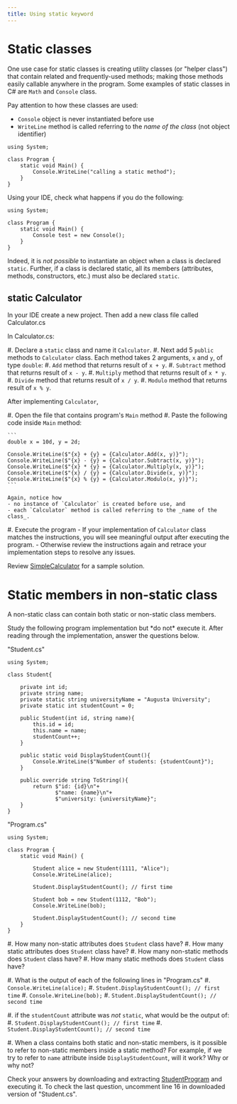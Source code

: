```yaml
---
title: Using static keyword
---
```


# Static classes

One use case for static classes is creating utility classes (or "helper class")
that contain related and frequently-used methods; making those methods easily callable
anywhere in the program. Some examples of static classes in C\# are `Math` and `Console` class.

Pay attention to how these classes are used: 

- `Console` object is never instantiated before use
- `WriteLine` method is called referring to the _name of the class_ (not object identifier)

```
using System;

class Program {
    static void Main() {
        Console.WriteLine("calling a static method");
    }
}
```

Using your IDE, check what happens if you do the following:

```
using System;

class Program {
    static void Main() {
        Console test = new Console();       
    }
}
```

Indeed, it is _not possible_ to instantiate an object when a class is declared `static`.
Further, if a class is declared static, all its members (attributes, methods, constructors, etc.) must also be declared `static`. 

## static Calculator

In your IDE create a new project. Then add a new class file called Calculator.cs

In Calculator.cs:

#. Declare a `static` class and name it `Calculator`.
#. Next add 5 `public` methods to `Calculator` class. Each method takes 2 arguments, `x` and `y`, of type `double`:
    #. `Add` method that returns result of `x + y`.
    #. `Subtract` method that returns result of `x - y`.
    #. `Multiply` method that returns result of `x * y`.
    #. `Divide` method that returns result of `x / y`.
    #. `Modulo` method that returns result of `x % y`.

After implementing `Calculator`, 

#. Open the file that contains program's `Main` method
#. Paste the following code inside `Main` method:

    ```
    double x = 10d, y = 2d;
    
    Console.WriteLine($"{x} + {y} = {Calculator.Add(x, y)}");
    Console.WriteLine($"{x} - {y} = {Calculator.Subtract(x, y)}");
    Console.WriteLine($"{x} * {y} = {Calculator.Multiply(x, y)}");
    Console.WriteLine($"{x} / {y} = {Calculator.Divide(x, y)}");
    Console.WriteLine($"{x} % {y} = {Calculator.Modulo(x, y)}");      
    ```
    
    Again, notice how 
    - no instance of `Calculator` is created before use, and 
    - each `Calculator` method is called referring to the _name of the class_.

#. Execute the program
    - If your implementation of `Calculator` class matches the instructions, you will see meaningful output after executing the program. 
    - Otherwise review the instructions again and retrace your implementation steps to resolve any issues.

Review [SimpleCalculator](SimpleCalculator.zip) for a sample solution.

# Static members in non-static class

A non-static class can contain both static or non-static class members.

Study the following program implementation but \*do not\* execute it. 
After reading through the implementation, answer the questions below.

"Student.cs"

```
using System;

class Student{

    private int id;
    private string name; 
    private static string universityName = "Augusta University";
    private static int studentCount = 0;

    public Student(int id, string name){
        this.id = id;
        this.name = name;
        studentCount++;
    } 

    public static void DisplayStudentCount(){
        Console.WriteLine($"Number of students: {studentCount}");
    }

    public override string ToString(){
        return $"id: {id}\n"+
               $"name: {name}\n"+
               $"university: {universityName}";
    }  
}
```

"Program.cs"

```
using System;

class Program {
    static void Main() {

        Student alice = new Student(1111, "Alice");
        Console.WriteLine(alice);

        Student.DisplayStudentCount(); // first time

        Student bob = new Student(1112, "Bob");        
        Console.WriteLine(bob);

        Student.DisplayStudentCount(); // second time
    }
}
```

#. How many non-static attributes does `Student` class have?
#. How many static attributes does `Student` class have?
#. How many non-static methods does `Student` class have?
#. How many static methods does `Student` class have?

#. What is the output of each of the following lines in "Program.cs"
    #. `Console.WriteLine(alice);`
    #. `Student.DisplayStudentCount(); // first time`
    #. `Console.WriteLine(bob);`
    #. `Student.DisplayStudentCount(); // second time`

#. if the `studentCount` attribute was _not_ `static`, what would be the output of: 
    #. `Student.DisplayStudentCount(); // first time`
    #. `Student.DisplayStudentCount(); // second time` 
    
#. When a class contains both static and non-static members, is it possible to refer to non-static members inside a static method?
   For example, if we try to refer to `name` attribute inside `DisplayStudentCount`, will it work? Why or why not?
      
Check your answers by downloading and extracting [StudentProgram](StudentProgram.zip) and executing it.
To check the last question, uncomment line 16 in downloaded version of "Student.cs".